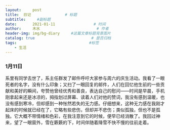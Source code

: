 ```yaml
---
layout:     post                       
title:  日记               # 标题
subtitle:     #副标题
date:       2021-01-11                 # 时间
author:     木水                         # 作者
header-img: img/bg-diary     #这篇文章标题背景图片
catalog: true                         # 是否归档
tags:                                #标签
    - 生活
---
```

### 1月11日
系里有同学去世了，系主任群发了邮件呼吁大家参与周六的庆生活动。我看了一眼死者的名字，没有什么印象；又扫了一眼回复的邮件，人们在回忆他生前的一些贡献和美好的瞬间，夸赞他曾经优秀和善良，表达自己的慰问——时间是早晨，手机刚拿起来还是冰凉的，拇指划过屏幕、读着人们对他的赞词，我没有感到温暖，也没有感到寒冷，但却感到一种怅然若失的无力感。仔细想来，这种无力感在我刚才起床的时候就已经在了，它略有些悲伤，但却并不悲伤；类似孤独，但也不是孤独。它大概不带情绪和色彩，在我注意到它的时候，便早已经消散了。我回过神来，望了一眼窗外，雪在簌簌的下，时间伴随着降雪不快不慢的往前走着。

